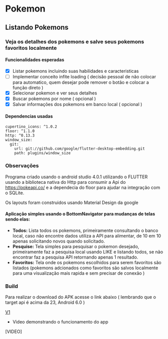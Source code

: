 
# **Pokemon**
## **Listando Pokemons**
### Veja os detalhes dos pokemons e salve seus pokemons favoritos localmente

#### Funcionalidades esperadas
- [x] Listar pokemons incluindo suas habilidades e caracteristicas
- [ ] Implementar conceito infite loading ( decisão pessoal de não colocar para automatico, quem desejar pode remover o botão e colocar a função direto )
- [x] Selecionar pokemon e ver seus detalhes
- [x] Buscar pokemons por nome ( opcional )
- [x] Salvar informações dos pokemons em banco local ( opcional )

#### Dependencias usadas
```
cupertino_icons: ^1.0.2
floor: ^1.1.0
http: ^0.13.3
window_size:
  git:
    url: git://github.com/google/flutter-desktop-embedding.git
    path: plugins/window_size
```
### Observações
Programa criado usando o android studio 4.0.1 utilizando o FLUTTER usando a biblioteca nativa do Http para consumir a Api do https://pokeapi.co/ e a dependecia do floor para ajudar na integração com o SQLite.

 Os layouts foram construidos usando Material Design da google
 #### Aplicação simples usando o BottomNavigator para mudanças de telas sendo elas:
 - **Todos:** Lista todos os pokemons, primeiramente consultando o banco local, caso não encontre dados utiliza a API para alimentar, de 10 em 10 apenas solicitando novos quando solicitado.
 - **Pesquise:** Tela simples para pesquisar o pokemon desejado, primeiramente faz a pesquisa local usando LIKE e listando todos, se não encontrar faz a pesquisa API retornando apenas 1 resultado.
 - **Favoritos:** Tela onde os pokemons escolhidos para serem favoritos são listados (pokemons adcionados como favoritos são salvos localmente para uma visualização mais 
 rapida e sem precisar de conexão )
 
 ### Build
 Para realizar o download do APK acesse o link abaixo ( lembrando que o target api é acima da 23, Android 6.0 )
 
 [V1](https://drive.google.com/file/d/1ibMEIBoj0fO581beyLRyvvE3ue4vtOVC/view?usp=sharing)
 
 
 - Video demonstrando o funcionamento do app
 
 [VIDEO]
